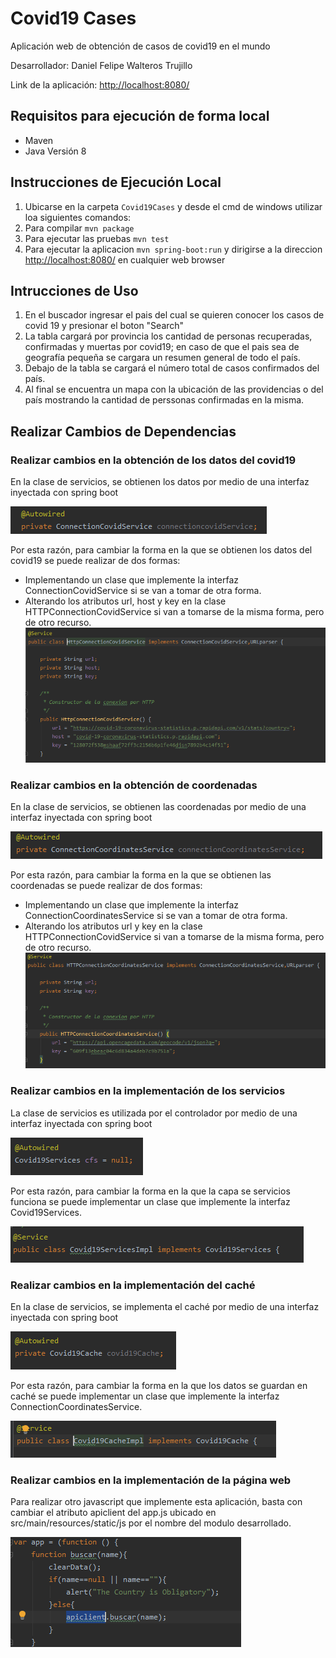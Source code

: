 # Covid19 Cases
Aplicación web de obtención de casos de covid19 en el mundo

Desarrollador: Daniel Felipe Walteros Trujillo

Link de la aplicación: [http://localhost:8080/](http://localhost:8080/)

## Requisitos para ejecución de forma local

- Maven
- Java Versión 8

## Instrucciones de Ejecución Local

1) Ubicarse en la carpeta `Covid19Cases` y desde el cmd de windows utilizar loa siguientes comandos:
2) Para compilar `mvn package`
3) Para ejecutar las pruebas `mvn test`
4) Para ejecutar la aplicacion `mvn spring-boot:run` y dirigirse a la direccion [http://localhost:8080/](http://localhost:8080/) en cualquier web browser

## Intrucciones de Uso

1) En el buscador ingresar el pais del cual se quieren conocer los casos de covid 19 y presionar el boton "Search"
2) La tabla cargará por provincia los cantidad de personas recuperadas, confirmadas y muertas por covid19; en caso de que el pais sea de geografía pequeña se cargara un resumen general de todo el país.
3) Debajo de la tabla se cargará el número total de casos confirmados del país.
4) Al final se encuentra un mapa con la ubicación de las providencias o del país mostrando la cantidad de perssonas confirmadas en la misma.

## Realizar Cambios de Dependencias

### Realizar cambios en la obtención de los datos del covid19

En la clase de servicios, se obtienen los datos por medio de una interfaz inyectada con spring boot

![](img/autowiredDatos.PNG)

Por esta razón, para cambiar la forma en la que se obtienen los datos del covid19 se puede realizar de dos formas:

- Implementando un clase que implemente la interfaz ConnectionCovidService si se van a tomar de otra forma.
- Alterando los atributos url, host y key en la clase HTTPConnectionCovidService si van a tomarse de la misma forma, pero de otro recurso.
![](img/claseDatos.PNG)

### Realizar cambios en la obtención de coordenadas

En la clase de servicios, se obtienen las coordenadas por medio de una interfaz inyectada con spring boot

![](img/autowiredCoordenadas.PNG)

Por esta razón, para cambiar la forma en la que se obtienen las coordenadas se puede realizar de dos formas:

- Implementando un clase que implemente la interfaz ConnectionCoordinatesService si se van a tomar de otra forma.
- Alterando los atributos url y key en la clase HTTPConnectionCovidService si van a tomarse de la misma forma, pero de otro recurso.
![](img/claseCoordenadas.PNG)

### Realizar cambios en la implementación de los servicios

La clase de servicios es utilizada por el controlador por medio de una interfaz inyectada con spring boot

![](img/autowiredService.PNG)

Por esta razón, para cambiar la forma en la que la capa se servicios funciona se puede implementar un clase que implemente la interfaz Covid19Services.

![](img/claseService.PNG)

### Realizar cambios en la implementación del caché

En la clase de servicios, se implementa el caché por medio de una interfaz inyectada con spring boot

![](img/autowiredCache.PNG)

Por esta razón, para cambiar la forma en la que los datos se guardan en caché se puede implementar un clase que implemente la interfaz ConnectionCoordinatesService.

![](img/claseCache.PNG)

### Realizar cambios en la implementación de la página web

Para realizar otro javascript que implemente esta aplicación, basta con cambiar el atributo apiclient del app.js ubicado en src/main/resources/static/js por el nombre del modulo desarrollado.

![](img/appModule.PNG)
